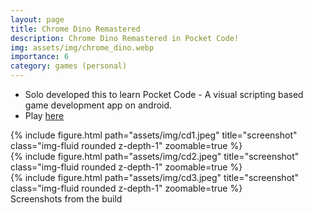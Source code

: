 ```yaml
---
layout: page
title: Chrome Dino Remastered
description: Chrome Dino Remastered in Pocket Code!
img: assets/img/chrome_dino.webp
importance: 6
category: games (personal)
---
```

 * Solo developed this to learn Pocket Code - A visual scripting based game development app on android.
 * Play [here](https://share.catrob.at/app/project/4babb95a-8629-11eb-a92d-005056a36f47) 

<div class="row">
    <div class="col-sm mt-3 mt-md-0">
        {% include figure.html path="assets/img/cd1.jpeg" title="screenshot" class="img-fluid rounded z-depth-1" zoomable=true %}
    </div>
    <div class="col-sm mt-3 mt-md-0">
        {% include figure.html path="assets/img/cd2.jpeg" title="screenshot" class="img-fluid rounded z-depth-1" zoomable=true %}
    </div>
    <div class="col-sm mt-3 mt-md-0">
        {% include figure.html path="assets/img/cd3.jpeg" title="screenshot" class="img-fluid rounded z-depth-1" zoomable=true %}
    </div>     
</div>

<div class="caption">
    Screenshots from the build
</div>